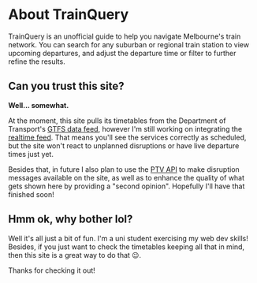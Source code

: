 # About TrainQuery

TrainQuery is an unofficial guide to help you navigate Melbourne's train network. You can search for any suburban or regional train station to view upcoming departures, and adjust the departure time or filter to further refine the results.

## Can you trust this site?

**Well... somewhat.**

At the moment, this site pulls its timetables from the Department of Transport's [GTFS data feed](https://discover.data.vic.gov.au/dataset/timetable-and-geographic-information-gtfs), however I'm still working on integrating the [realtime feed](https://discover.data.vic.gov.au/dataset/gtfsr-metro-trains-vehicle-positions). That means you'll see the services correctly as scheduled, but the site won't react to unplanned disruptions or have live departure times just yet.

Besides that, in future I also plan to use the [PTV API](https://www.ptv.vic.gov.au/footer/data-and-reporting/datasets/ptv-timetable-api/) to make disruption messages available on the site, as well as to enhance the quality of what gets shown here by providing a "second opinion". Hopefully I'll have that finished soon!

## Hmm ok, why bother lol?

Well it's all just a bit of fun. I'm a uni student exercising my web dev skills! Besides, if you just want to check the timetables keeping all that in mind, then this site is a great way to do that 😉.

Thanks for checking it out!
